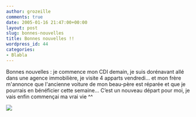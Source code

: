 ```yaml
---
author: grozeille
comments: true
date: 2005-01-16 21:47:00+00:00
layout: post
slug: bonnes-nouvelles
title: Bonnes nouvelles !!
wordpress_id: 44
categories:
- Blabla
---
```


Bonnes nouvelles : je commence mon CDI demain, je suis dorénavant allé dans une agence immobilière, je visite 4 apparts vendredi... et mon frère m'annonce que l'ancienne voiture de mon beau-père est réparée et que je pourrais en bénéficier cette semaine... C’est un nouveau départ pour moi, je vais enfin commençai ma vrai vie ^^

![](http://backintochaos.free.fr/images/avatars/banzai.gif)
